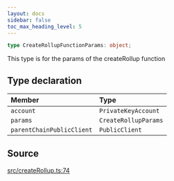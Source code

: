 ```yaml
---
layout: docs
sidebar: false
toc_max_heading_level: 5
---
```


```ts
type CreateRollupFunctionParams: object;
```

This type is for the params of the createRollup function

## Type declaration

| Member                    | Type                 |
| :------------------------ | :------------------- |
| `account`                 | `PrivateKeyAccount`  |
| `params`                  | `CreateRollupParams` |
| `parentChainPublicClient` | `PublicClient`       |

## Source

[src/createRollup.ts:74](https://github.com/OffchainLabs/arbitrum-orbit-sdk/blob/cfcbd32d6879cf7817a33b24f062a0fd879ea257/src/createRollup.ts#L74)
